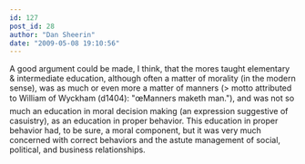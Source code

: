 ```yaml
---
id: 127
post_id: 28
author: "Dan Sheerin"
date: "2009-05-08 19:10:56"
---
```

A good argument could be made, I think, that the mores taught elementary &amp; intermediate education, although often a matter of morality (in the modern sense), was as much or even more a matter of manners (&gt; motto attributed to William of Wyckham (d1404): "œManners maketh man."), and was not so much an education in moral decision making (an expression suggestive of casuistry), as an education in proper behavior. This education in proper behavior had, to be sure, a moral component, but it was very much concerned with correct behaviors and the astute management of social, political, and business relationships.

